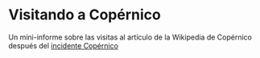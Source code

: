 # Visitando a Copérnico

Un mini-informe sobre las visitas al artículo de la Wikipedia de
Copérnico después del [incidente Copérnico](http://verne.elpais.com/verne/2017/01/07/articulo/1483785572_720611.html)
